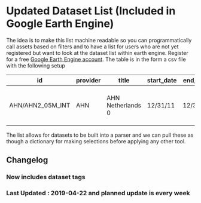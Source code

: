 # Updated Dataset List (Included in Google Earth Engine)
The idea is to make this list machine readable so you can programmatically call assets based on filters and to have a list for users who are not yet registered but want to look at the dataset list within earth engine. Register for a free [Google Earth Engine account](https://earthengine.google.com/signup/). The table is in the form a csv file with the following setup

| id | provider                                                                           | title                                                                                                                        | start_date | end_date | startyear | endyear | type            | tags |
|-------------------------------------------------|------------------------------------------------------------------------------------|------------------------------------------------------------------------------------------------------------------------------|------------|----------|-----------|---------|-----------------|-----------------------------------------------------|
| AHN/AHN2_05M_INT                                | AHN                                                                                | AHN Netherlands 0                                                                                                            | 12/31/11   | 12/31/11 | 2011      | 2011    | Image           |ahn, lidar, elevation, netherlands, dem, geophysical |


The list allows for datasets to be built into a parser and we can pull these as though a dictionary for making selections before applying any other tool.

## Changelog

### Now includes dataset tags

### Last Updated : 2019-04-22 and planned update is every week
